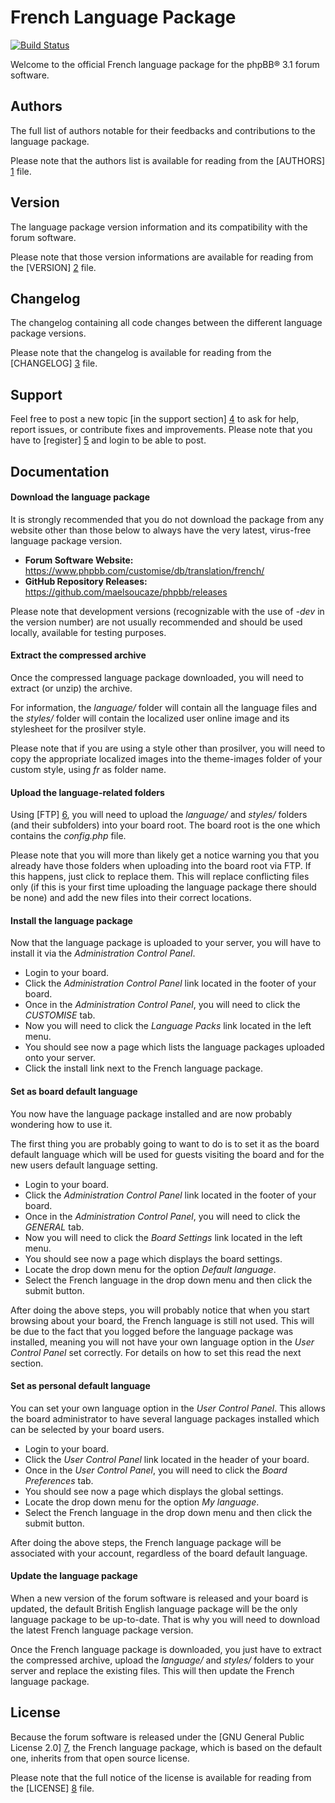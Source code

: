 French Language Package
=======================
[![Build Status](https://travis-ci.org/maelsoucaze/phpbb.svg?branch=ascraeus)](https://travis-ci.org/maelsoucaze/phpbb)

Welcome to the official French language package for the phpBB® 3.1 forum software.

Authors
-------

The full list of authors notable for their feedbacks and contributions to the language package.

Please note that the authors list is available for reading from the [AUTHORS] [1] file.

Version
-------

The language package version information and its compatibility with the forum software.

Please note that those version informations are available for reading from the [VERSION] [2] file.

Changelog
---------

The changelog containing all code changes between the different language package versions.

Please note that the changelog is available for reading from the [CHANGELOG] [3] file.

Support
-------

Feel free to post a new topic [in the support section] [4] to ask for help, report issues, or contribute fixes and improvements. Please note that you have to [register] [5] and login to be able to post.

Documentation
-------------

#### Download the language package

It is strongly recommended that you do not download the package from any website other than those below to always have the very latest, virus-free language package version.

  - **Forum Software Website:** https://www.phpbb.com/customise/db/translation/french/
  - **GitHub Repository Releases:** https://github.com/maelsoucaze/phpbb/releases

Please note that development versions (recognizable with the use of *-dev* in the version number) are not usually recommended and should be used locally, available for testing purposes.

#### Extract the compressed archive

Once the compressed language package downloaded, you will need to extract (or unzip) the archive.

For information, the *language/* folder will contain all the language files and the *styles/* folder will contain the localized user online image and its stylesheet for the prosilver style.

Please note that if you are using a style other than prosilver, you will need to copy the appropriate localized images into the theme-images folder of your custom style, using *fr* as folder name.

#### Upload the language-related folders

Using [FTP] [6], you will need to upload the *language/* and *styles/* folders (and their subfolders) into your board root. The board root is the one which contains the *config.php* file.

Please note that you will more than likely get a notice warning you that you already have those folders when uploading into the board root via FTP. If this happens, just click to replace them. This will replace conflicting files only (if this is your first time uploading the language package there should be none) and add the new files into their correct locations.

#### Install the language package

Now that the language package is uploaded to your server, you will have to install it via the *Administration Control Panel*.

  - Login to your board.
  - Click the *Administration Control Panel* link located in the footer of your board.
  - Once in the *Administration Control Panel*, you will need to click the *CUSTOMISE* tab.
  - Now you will need to click the *Language Packs* link located in the left menu.
  - You should see now a page which lists the language packages uploaded onto your server.
  - Click the install link next to the French language package.

#### Set as board default language

You now have the language package installed and are now probably wondering how to use it.

The first thing you are probably going to want to do is to set it as the board default language which will be used for guests visiting the board and for the new users default language setting.

  - Login to your board.
  - Click the *Administration Control Panel* link located in the footer of your board.
  - Once in the *Administration Control Panel*, you will need to click the *GENERAL* tab.
  - Now you will need to click the *Board Settings* link located in the left menu.
  - You should see now a page which displays the board settings.
  - Locate the drop down menu for the option *Default language*.
  - Select the French language in the drop down menu and then click the submit button.

After doing the above steps, you will probably notice that when you start browsing about your board, the French language is still not used. This will be due to the fact that you logged before the language package was installed, meaning you will not have your own language option in the *User Control Panel* set correctly. For details on how to set this read the next section.

#### Set as personal default language

You can set your own language option in the *User Control Panel*. This allows the board administrator to have several language packages installed which can be selected by your board users.

  - Login to your board.
  - Click the *User Control Panel* link located in the header of your board.
  - Once in the *User Control Panel*, you will need to click the *Board Preferences* tab.
  - You should see now a page which displays the global settings.
  - Locate the drop down menu for the option *My language*.
  - Select the French language in the drop down menu and then click the submit button.

After doing the above steps, the French language package will be associated with your account, regardless of the board default language.

#### Update the language package

When a new version of the forum software is released and your board is updated, the default British English language package will be the only language package to be up-to-date. That is why you will need to download the latest French language package version.

Once the French language package is downloaded, you just have to extract the compressed archive, upload the *language/* and *styles/* folders to your server and replace the existing files. This will then update the French language package.

License
-------

Because the forum software is released under the [GNU General Public License 2.0] [7], the French language package, which is based on the default one, inherits from that open source license.

Please note that the full notice of the license is available for reading from the [LICENSE] [8] file.

[1]:https://github.com/maelsoucaze/phpbb/blob/ascraeus/language/fr/AUTHORS
[2]:https://github.com/maelsoucaze/phpbb/blob/ascraeus/language/fr/VERSION
[3]:https://github.com/maelsoucaze/phpbb/blob/ascraeus/language/fr/CHANGELOG
[4]:https://www.phpbb.com/customise/db/translation/french/support
[5]:https://www.phpbb.com/community/ucp.php?mode=register
[6]:http://en.wikipedia.org/wiki/File_Transfer_Protocol
[7]:http://opensource.org/licenses/GPL-2.0
[8]:https://github.com/maelsoucaze/phpbb/blob/ascraeus/language/fr/LICENSE
